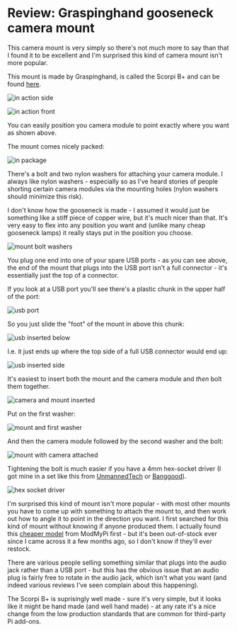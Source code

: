 Review: Graspinghand gooseneck camera mount
===========================================

This camera mount is very simply so there's not much more to say than that I found it to be excellent and I'm surprised this kind of camera mount isn't more popular.

This mount is made by Graspinghand, is called the Scorpi B+ and can be found [here](http://graspinghand.bigcartel.com/product/scorpi-b).

![in action side](in-action-side.jpg)

![in action front](in-action-front.jpg)

You can easily position you camera module to point exactly where you want as shown above.

The mount comes nicely packed:

![in package](in-package.jpg)

There's a bolt and two nylon washers for attaching your camera module. I always like nylon washers - especially so as I've heard stories of people shorting certain camera modules via the mounting holes (nylon washers should minimize this risk).

I don't know how the gooseneck is made - I assumed it would just be something like a stiff piece of copper wire, but it's much nicer than that. It's very easy to flex into any position you want and (unlike many cheap gooseneck lamps) it really stays put in the position you choose.

![mount bolt washers](mount-bolt-washers.jpg)

You plug one end into one of your spare USB ports - as you can see above, the end of the mount that plugs into the USB port isn't a full connector - it's essentially just the top of a connector.

If you look at a USB port you'll see there's a plastic chunk in the upper half of the port:

![usb port](usb-port.jpg)

So you just slide the "foot" of the mount in above this chunk:

![usb inserted below](usb-inserted-below.jpg)

I.e. it just ends up where the top side of a full USB connector would end up:

![usb inserted side](usb-inserted-side.jpg)

It's easiest to insert both the mount and the camera module and _then_ bolt them together.

![camera and mount inserted](camera-and-mount-inserted.jpg)

Put on the first washer:

![mount and first washer](mount-and-first-washer.jpg)

And then the camera module followed by the second washer and the bolt:

![mount with camera attached](mount-with-camera-attached.jpg)

Tightening the bolt is much easier if you have a 4mm hex-socket driver (I got mine in a set like this from [UnmannedTech](https://www.unmannedtechshop.co.uk/product/dronebuildr-tool-kit-hex-nut-phillips-flat-screw-driver-set/) or [Banggood](https://www.banggood.com/YZ-015-7pcs-3_04_05_06_0mm-Hexagonal-Screwdriver-Tool-Set-For-RC-Model-p-1182503.html)).

![hex socket driver](hex-socket-driver.jpg)

I'm surprised this kind of mount isn't more popular - with most other mounts you have to come up with something to attach the mount to, and then work out how to angle it to point in the direction you want. I first searched for this kind of mount without knowing if anyone produced them. I actually found this [cheaper model](https://www.modmypi.com/raspberry-pi/camera/camera-cases/camera-board-360-gooseneck-mount) from ModMyPi first - but it's been out-of-stock ever since I came across it a few months ago, so I don't know if they'll ever restock.

There are various people selling something similar that plugs into the audio jack rather than a USB port - but this has the obvious issue that an audio plug is fairly free to rotate in the audio jack, which isn't what you want (and indeed various reviews I've seen complain about this happening).

The Scorpi B+ is suprisingly well made - sure it's very simple, but it looks like it might be hand made (and well hand made) - at any rate it's a nice change from the low production standards that are common for third-party Pi add-ons.
